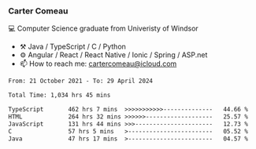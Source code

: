 ### Carter Comeau

💻 Computer Science graduate from Univeristy of Windsor

- ⚒️ Java / TypeScript / C / Python
- ⚙️ Angular / React / React Native / Ionic / Spring / ASP.net
- 📫 How to reach me: cartercomeau@icloud.com

<!--START_SECTION:waka-->

```txt
From: 21 October 2021 - To: 29 April 2024

Total Time: 1,034 hrs 45 mins

TypeScript       462 hrs 7 mins  >>>>>>>>>>>--------------   44.66 %
HTML             264 hrs 32 mins >>>>>>-------------------   25.57 %
JavaScript       131 hrs 44 mins >>>----------------------   12.73 %
C                57 hrs 5 mins   >------------------------   05.52 %
Java             47 hrs 17 mins  >------------------------   04.57 %
```

<!--END_SECTION:waka-->
